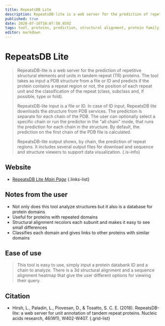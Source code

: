 ```yaml
---
title: RepeatsDB Lite
description: RepeatsDB-lite is a web server for the prediction of repetitive structural elements and units in tandem repeat (TR) proteins.
published: true
date: 2020-07-16T16:07:50.859Z
tags: tool, proteins, prediction, structural alignment, protein family, protein domain
editor: markdown
---
```


# RepeatsDB Lite

> RepeatsDB-lite is a web server for the prediction of repetitive structural elements and units in tandem repeat (TR) proteins. The tool takes as input a PDB structure from a file or ID and predicts if the protein contains a repeat region or not, the position of each repeat unit and the classification of the repeat (class, subclass and, if possible, type or fold).
>
> RepeatsDB-lite input is a file or ID. In case of ID input, RepeatsDB lite downloads the structure from PDB services. The prediction is separate for each chain of the PDB. The user can optionally select a specific chain or run the predictor in the "all chain" mode, that runs the prediction for each chain in the structure. By default, the prediction on the first chain of the PDB file is calculated.
>
> RepeatsDB-lite output shows, by chain, the prediction of repeat regions. It includes several output files for download and sequence and structure viewers to support data visualization.
{.is-info}

 

## Website 

- [RepeatsDB Lite *Main Page*](http://protein.bio.unipd.it/repeatsdb-lite/)
 {.links-list}
 
 ## Notes from the user
 - Not only does this tool analyze structures but it also is a database for protein domains
 - Useful for proteins with repeated domains
 - Structural alignment recolors each subunit and makes it easy to see small differences
 - Classifies each domain and gives links to other proteins with similar domains
 
 ## Ease of use
 > This tool is easy to use, simply input a protein databank ID and a chain to analyze. There is a 3d structural alignment and a sequence alignment heatmap that give the user different options for viewing their query.

## Citation 

- Hirsh, L., Paladin, L., Piovesan, D., & Tosatto, S. C. E. (2018). RepeatsDB-lite: a web server for unit annotation of tandem repeat proteins. Nucleic acids research, 46(W1), W402-W407.
{.grid-list}